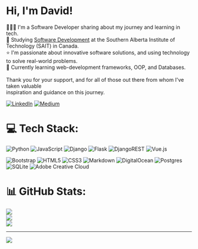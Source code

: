 
# Hi, I'm David!
👩🏻‍💻 I'm a Software Developer sharing about my journey and learning in tech.<br>🏫 Studying [Software Development](https://catalog.sait.ca/preview_program.php?catoid=172&poid=36745) at the Southern Alberta Institute of Technology (SAIT) in Canada.<br>
⭐ I'm passionate about innovative software solutions, and using technology to solve real-world problems.<br>
💭 Currently learning web-development frameworks, OOP, and Databases.<br><br>Thank you for your support, and for all of those out there from whom I've taken valuable<br>inspiration and guidance on this journey. <br>


[![LinkedIn](https://img.shields.io/badge/LinkedIn-%230077B5.svg?logo=linkedin&logoColor=white)](https://www.linkedin.com/in/david-palacios-9077a2223/) 
[![Medium](https://img.shields.io/badge/Medium-12100E?style=for-the-badge&logo=medium&logoColor=white)](https://medium.com/@davidpal3c)

# 💻 Tech Stack:
![Python](https://img.shields.io/badge/python-3670A0?style=for-the-badge&logo=python&logoColor=ffdd54) 
![JavaScript](https://img.shields.io/badge/javascript-%23323330.svg?style=for-the-badge&logo=javascript&logoColor=%23F7DF1E) 
![Django](https://img.shields.io/badge/django-%23092E20.svg?style=for-the-badge&logo=django&logoColor=white) 
![Flask](https://img.shields.io/badge/flask-%23000.svg?style=for-the-badge&logo=flask&logoColor=white) 
![DjangoREST](https://img.shields.io/badge/DJANGO-REST-ff1709?style=for-the-badge&logo=django&logoColor=white&color=ff1709&labelColor=gray) 
![Vue.js](https://img.shields.io/badge/vuejs-%2335495e.svg?style=for-the-badge&logo=vuedotjs&logoColor=%234FC08D) 
<!--
![NPM](https://img.shields.io/badge/NPM-%23CB3837.svg?style=for-the-badge&logo=npm&logoColor=white) 
![React](https://img.shields.io/badge/react-%2320232a.svg?style=for-the-badge&logo=react&logoColor=%2361DAFB) 
![NodeJS](https://img.shields.io/badge/node.js-6DA55F?style=for-the-badge&logo=node.js&logoColor=white) 
![Jinja](https://img.shields.io/badge/jinja-white.svg?style=for-the-badge&logo=jinja&logoColor=black) 
-->
![Bootstrap](https://img.shields.io/badge/bootstrap-%238511FA.svg?style=for-the-badge&logo=bootstrap&logoColor=white) 
![HTML5](https://img.shields.io/badge/html5-%23E34F26.svg?style=for-the-badge&logo=html5&logoColor=white) 
![CSS3](https://img.shields.io/badge/css3-%231572B6.svg?style=for-the-badge&logo=css3&logoColor=white) 
![Markdown](https://img.shields.io/badge/markdown-%23000000.svg?style=for-the-badge&logo=markdown&logoColor=white) 
![DigitalOcean](https://img.shields.io/badge/DigitalOcean-%230167ff.svg?style=for-the-badge&logo=digitalOcean&logoColor=white) 
![Postgres](https://img.shields.io/badge/postgres-%23316192.svg?style=for-the-badge&logo=postgresql&logoColor=white) 
![SQLite](https://img.shields.io/badge/sqlite-%2307405e.svg?style=for-the-badge&logo=sqlite&logoColor=white) 
![Adobe Creative Cloud](https://img.shields.io/badge/Adobe%20Creative%20Cloud-DA1F26.svg?style=for-the-badge&logo=Adobe%20Creative%20Cloud&logoColor=white) 


# 📊 GitHub Stats:
![](https://github-readme-stats.vercel.app/api?username=davidpal3c&theme=transparent&hide_border=false&include_all_commits=true&count_private=true)<br/> 
![](https://github-readme-streak-stats.herokuapp.com/?user=davidpal3c&theme=transparent&hide_border=false)<br/>
![](https://github-readme-stats.vercel.app/api/top-langs/?username=davidpal3c&theme=transparent&hide_border=false&include_all_commits=true&count_private=true&layout=compact)

---
[![](https://visitcount.itsvg.in/api?id=davidpal3c&icon=0&color=0)](https://visitcount.itsvg.in)
  

